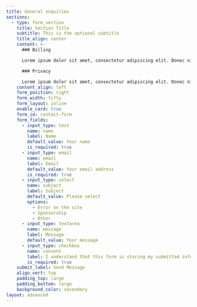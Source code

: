 ```yaml
---
title: General enquiries
sections:
  - type: form_section
    title: Section Title
    subtitle: This is the optional subtitle
    title_align: center
    content: >-
      ### Billing

      Lorem ipsum dolor sit amet, consectetur adipiscing elit. Donec nisl ligula, cursus id molestie vel, maximus aliquet risus. Vivamus in nibh fringilla, fringilla.

      ### Privacy

      Lorem ipsum dolor sit amet, consectetur adipiscing elit. Donec nisl ligula, cursus id molestie vel, maximus aliquet risus. Vivamus in nibh fringilla, fringilla.
    content_align: left
    form_position: right
    form_width: fifty
    form_layout: inline
    enable_card: true
    form_id: contact-form
    form_fields:
      - input_type: text
        name: name
        label: Name
        default_value: Your name
        is_required: true
      - input_type: email
        name: email
        label: Email
        default_value: Your email address
        is_required: true
      - input_type: select
        name: subject
        label: Subject
        default_value: Please select
        options:
          - Error on the site
          - Sponsorship
          - Other
      - input_type: textarea
        name: message
        label: Message
        default_value: Your message
      - input_type: checkbox
        name: consent
        label: I understand that this form is storing my submitted information so I can be contacted.
        is_required: true
    submit_label: Send Message
    align_vert: top
    padding_top: large
    padding_bottom: large
    background_color: secondary
layout: advanced
---
```

